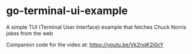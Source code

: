 # go-terminal-ui-example
A simple TUI (Terminal User Interface) example that fetches Chuck Norris jokes from the web

Companion code for the video at: https://youtu.be/Vk2nqK2i0cY
